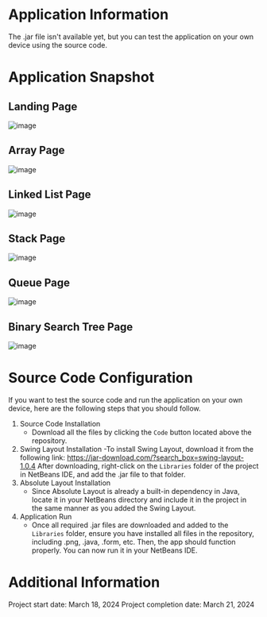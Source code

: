 # Application Information
The .jar file isn't available yet, but you can test the application on your own device using the source code.
# Application Snapshot
## Landing Page
![image](https://github.com/krislette/toolkit/assets/143507354/2dc1bd0f-f5f8-4622-8688-c91dd4a69ca8)
## Array Page
![image](https://github.com/krislette/toolkit/assets/143507354/17f0187d-485f-4c34-afa4-470bcc95f077)
## Linked List Page
![image](https://github.com/krislette/toolkit/assets/143507354/7544230d-a59c-4538-8988-e40759a5852d)
## Stack Page
![image](https://github.com/krislette/toolkit/assets/143507354/d23d4b78-374e-4526-b476-8a63769518a5)
## Queue Page
![image](https://github.com/krislette/toolkit/assets/143507354/2cd3d253-82b4-4b43-afe4-1be1851b352f)
## Binary Search Tree Page
![image](https://github.com/krislette/toolkit/assets/143507354/8dfb9577-4ba6-465e-9a7a-7d1be9de0b1c)
# Source Code Configuration
If you want to test the source code and run the application on your own device, here are the following steps that you should follow.
1. Source Code Installation
   - Download all the files by clicking the `Code` button located above the repository.
3. Swing Layout Installation
   -To install Swing Layout, download it from the following link:
   https://jar-download.com/?search_box=swing-layout-1.0.4
   After downloading, right-click on the `Libraries` folder of the project in NetBeans IDE, and add the .jar file to that folder.
4. Absolute Layout Installation
   - Since Absolute Layout is already a built-in dependency in Java, locate it in your NetBeans directory and include it in the project in the same manner as you added the Swing Layout.
5. Application Run
   - Once all required .jar files are downloaded and added to the `Libraries` folder, ensure you have installed all files in the repository, including .png, .java, .form, etc. Then, the app should function    
   properly. You can now run it in your NetBeans IDE.
# Additional Information
Project start date: March 18, 2024
Project completion date: March 21, 2024
